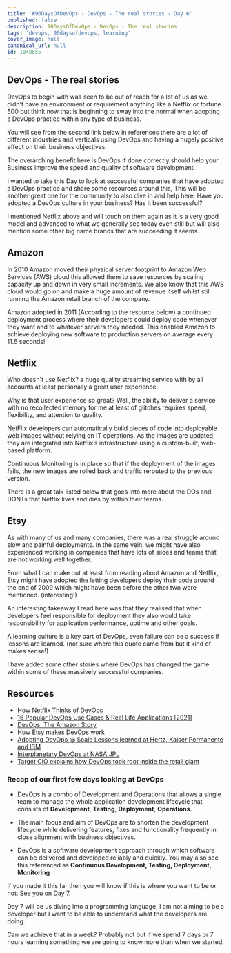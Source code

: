 ```yaml
---
title: '#90DaysOfDevOps - DevOps - The real stories - Day 6'
published: false
description: 90DaysOfDevOps - DevOps - The real stories
tags: 'devops, 90daysofdevops, learning'
cover_image: null
canonical_url: null
id: 1048855
---
```

## DevOps - The real stories 

DevOps to begin with was seen to be out of reach for a lot of us as we didn't have an environment or requirement anything like a Netflix or fortune 500 but think now that is beginning to sway into the normal when adopting a DevOps practice within any type of business. 

You will see from the second link below in references there are a lot of different industries and verticals using DevOps and having a hugely positive effect on their business objectives. 

The overarching benefit here is DevOps if done correctly should help your Business improve the speed and quality of software development. 

I wanted to take this Day to look at successful companies that have adopted a DevOps practice and share some resources around this, This will be another great one for the community to also dive in and help here. Have you adopted a DevOps culture in your business? Has it been successful? 

I mentioned Netflix above and will touch on them again as it is a very good model and advanced to what we generally see today even still but will also mention some other big name brands that are succeeding it seems. 

## Amazon 
In 2010 Amazon moved their physical server footprint to Amazon Web Services (AWS) cloud this allowed them to save resources by scaling capacity up and down in very small increments. We also know that this AWS cloud would go on and make a huge amount of revenue itself whilst still running the Amazon retail branch of the company. 

Amazon adopted in 2011 (According to the resource below) a continued deployment process where their developers could deploy code whenever they want and to whatever servers they needed. This enabled Amazon to achieve deploying new software to production servers on average every 11.6 seconds! 

## Netflix 
Who doesn't use Netflix? a huge quality streaming service with by all accounts at least personally a great user experience. 

Why is that user experience so great? Well, the ability to deliver a service with no recollected memory for me at least of glitches requires speed, flexibility, and attention to quality. 

NetFlix developers can automatically build pieces of code into deployable web images without relying on IT operations. As the images are updated, they are integrated into Netflix’s infrastructure using a custom-built, web-based platform.

Continuous Monitoring is in place so that if the deployment of the images fails, the new images are rolled back and traffic rerouted to the previous version. 

There is a great talk listed below that goes into more about the DOs and DONTs that Netflix lives and dies by within their teams. 

## Etsy 
As with many of us and many companies, there was a real struggle around slow and painful deployments. In the same vein, we might have also experienced working in companies that have lots of siloes and teams that are not working well together. 

From what I can make out at least from reading about Amazon and Netflix, Etsy might have adopted the letting developers deploy their code around the end of 2009 which might have been before the other two were mentioned. (interesting!) 

An interesting takeaway I read here was that they realised that when developers feel responsible for deployment they also would take responsibility for application performance, uptime and other goals. 


A learning culture is a key part of DevOps, even failure can be a success if lessons are learned. (not sure where this quote came from but it kind of makes sense!)

I have added some other stories where DevOps has changed the game within some of these massively successful companies. 

## Resources 

- [How Netflix Thinks of DevOps](https://www.youtube.com/watch?v=UTKIT6STSVM)
- [16 Popular DevOps Use Cases & Real Life Applications [2021]](https://www.upgrad.com/blog/devops-use-cases-applications/)
- [DevOps: The Amazon Story](https://www.youtube.com/watch?v=ZzLa0YEbGIY)
- [How Etsy makes DevOps work](https://www.networkworld.com/article/2886672/how-etsy-makes-devops-work.html)
- [Adopting DevOps @ Scale Lessons learned at Hertz, Kaiser Permanente and lBM](https://www.youtube.com/watch?v=gm18-gcgXRY)
- [Interplanetary DevOps at NASA JPL](https://www.usenix.org/conference/lisa16/technical-sessions/presentation/isla)
- [Target CIO explains how DevOps took root inside the retail giant](https://enterprisersproject.com/article/2017/1/target-cio-explains-how-devops-took-root-inside-retail-giant)

### Recap of our first few days looking at DevOps

- DevOps is a combo of Development and Operations that allows a single team to manage the whole application development lifecycle that consists of **Development**, **Testing**, **Deployment**, **Operations**. 

- The main focus and aim of DevOps are to shorten the development lifecycle while delivering features, fixes and functionality frequently in close alignment with business objectives. 

- DevOps is a software development approach through which software can be delivered and developed reliably and quickly. You may also see this referenced as **Continuous Development, Testing, Deployment, Monitoring**

If you made it this far then you will know if this is where you want to be or not. See you on [Day 7](day07.md). 

Day 7 will be us diving into a programming language, I am not aiming to be a developer but I want to be able to understand what the developers are doing. 

Can we achieve that in a week? Probably not but if we spend 7 days or 7 hours learning something we are going to know more than when we started.   
